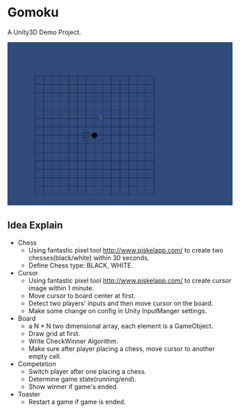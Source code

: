 # Gomoku

A Unity3D Demo Project.

![](https://github.com/soasme/Gomoku/raw/master/Demo.gif)

## Idea Explain

- Chess
    - Using fantastic pixel tool http://www.piskelapp.com/ to create two chesses(black/white) within 30 seconds.
    - Define Chess type: BLACK, WHITE.
- Cursor
    - Using fantastic pixel tool http://www.piskelapp.com/ to create cursor image within 1 minute.
    - Move cursor to board center at first.
    - Detect two players' inputs and then move cursor on the board.
    - Make some change on config in Unity InputManger settings.
- Board
    - a N * N two dimensional array, each element is a GameObject.
    - Draw grid at first.
    - Write CheckWinner Algorithm.
    - Make sure after player placing a chess, move cursor to another empty cell.
- Competetion
    - Switch player after one placing a chess.
    - Determine game state(running/end).
    - Show winner if game's ended.
- Toaster
    - Restart a game if game is ended.
